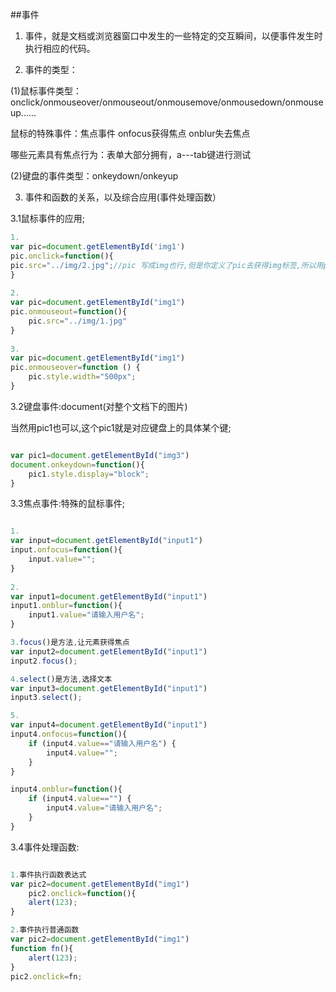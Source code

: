##事件

1. 事件，就是文档或浏览器窗口中发生的一些特定的交互瞬间，以便事件发生时执行相应的代码。

2. 事件的类型：

(1)鼠标事件类型：onclick/onmouseover/onmouseout/onmousemove/onmousedown/onmouseup......

鼠标的特殊事件：焦点事件   onfocus获得焦点    onblur失去焦点

哪些元素具有焦点行为：表单大部分拥有，a---tab键进行测试

(2)键盘的事件类型：onkeydown/onkeyup

3. 事件和函数的关系，以及综合应用(事件处理函数）

3.1鼠标事件的应用;

```javascript
1.
var pic=document.getElementById('img1')
pic.onclick=function(){
pic.src="../img/2.jpg";//pic 写成img也行,但是你定义了pic去获得img标签,所以用pic较好
}
	
2.
var pic=document.getElementById("img1")
pic.onmouseout=function(){
	pic.src="../img/1.jpg"
}
	
3.
var pic=document.getElementById("img1")
pic.onmouseover=function () {
	pic.style.width="500px";	
}
```

3.2键盘事件:document(对整个文档下的图片) 

当然用pic1也可以,这个pic1就是对应键盘上的具体某个键;

```javascript

var pic1=document.getElementById("img3")
document.onkeydown=function(){
	pic1.style.display="block";
}

```

3.3焦点事件:特殊的鼠标事件;

```javascript

1.
var input=document.getElementById("input1")
input.onfocus=function(){
	input.value="";
}
	
2.
var input1=document.getElementById("input1")
input1.onblur=function(){
	input1.value="请输入用户名";
}

3.focus()是方法,让元素获得焦点
var input2=document.getElementById("input1")
input2.focus();

4.select()是方法,选择文本
var input3=document.getElementById("input1")
input3.select();

5.
var input4=document.getElementById("input1")
input4.onfocus=function(){
    if (input4.value=="请输入用户名") {
    	input4.value="";
    }
}

input4.onblur=function(){
    if (input4.value=="") {
        input4.value="请输入用户名";
    }
}

```

3.4事件处理函数:

```javascript

1.事件执行函数表达式
var pic2=document.getElementById("img1") 
	pic2.onclick=function(){
	alert(123);
}

2.事件执行普通函数
var pic2=document.getElementById("img1") 
function fn(){
	alert(123);
}
pic2.onclick=fn;

```